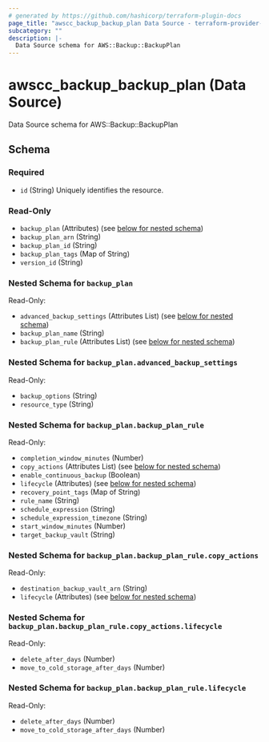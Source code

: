 ```yaml
---
# generated by https://github.com/hashicorp/terraform-plugin-docs
page_title: "awscc_backup_backup_plan Data Source - terraform-provider-awscc"
subcategory: ""
description: |-
  Data Source schema for AWS::Backup::BackupPlan
---
```


# awscc_backup_backup_plan (Data Source)

Data Source schema for AWS::Backup::BackupPlan



<!-- schema generated by tfplugindocs -->
## Schema

### Required

- `id` (String) Uniquely identifies the resource.

### Read-Only

- `backup_plan` (Attributes) (see [below for nested schema](#nestedatt--backup_plan))
- `backup_plan_arn` (String)
- `backup_plan_id` (String)
- `backup_plan_tags` (Map of String)
- `version_id` (String)

<a id="nestedatt--backup_plan"></a>
### Nested Schema for `backup_plan`

Read-Only:

- `advanced_backup_settings` (Attributes List) (see [below for nested schema](#nestedatt--backup_plan--advanced_backup_settings))
- `backup_plan_name` (String)
- `backup_plan_rule` (Attributes List) (see [below for nested schema](#nestedatt--backup_plan--backup_plan_rule))

<a id="nestedatt--backup_plan--advanced_backup_settings"></a>
### Nested Schema for `backup_plan.advanced_backup_settings`

Read-Only:

- `backup_options` (String)
- `resource_type` (String)


<a id="nestedatt--backup_plan--backup_plan_rule"></a>
### Nested Schema for `backup_plan.backup_plan_rule`

Read-Only:

- `completion_window_minutes` (Number)
- `copy_actions` (Attributes List) (see [below for nested schema](#nestedatt--backup_plan--backup_plan_rule--copy_actions))
- `enable_continuous_backup` (Boolean)
- `lifecycle` (Attributes) (see [below for nested schema](#nestedatt--backup_plan--backup_plan_rule--lifecycle))
- `recovery_point_tags` (Map of String)
- `rule_name` (String)
- `schedule_expression` (String)
- `schedule_expression_timezone` (String)
- `start_window_minutes` (Number)
- `target_backup_vault` (String)

<a id="nestedatt--backup_plan--backup_plan_rule--copy_actions"></a>
### Nested Schema for `backup_plan.backup_plan_rule.copy_actions`

Read-Only:

- `destination_backup_vault_arn` (String)
- `lifecycle` (Attributes) (see [below for nested schema](#nestedatt--backup_plan--backup_plan_rule--copy_actions--lifecycle))

<a id="nestedatt--backup_plan--backup_plan_rule--copy_actions--lifecycle"></a>
### Nested Schema for `backup_plan.backup_plan_rule.copy_actions.lifecycle`

Read-Only:

- `delete_after_days` (Number)
- `move_to_cold_storage_after_days` (Number)



<a id="nestedatt--backup_plan--backup_plan_rule--lifecycle"></a>
### Nested Schema for `backup_plan.backup_plan_rule.lifecycle`

Read-Only:

- `delete_after_days` (Number)
- `move_to_cold_storage_after_days` (Number)
